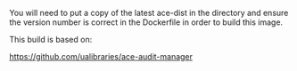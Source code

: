 You will need to put a copy of the latest ace-dist in the directory and ensure the version number is correct in the Dockerfile in order to build this image.

This build is based on:

https://github.com/ualibraries/ace-audit-manager
